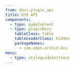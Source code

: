 ```yaml
---
from: docs.plugin_api
title: KSS API
components:
  - type: pageContent
  - type: pluginDocs
    tableClass: table
    tableLeaderClass: hidden
    packageNames: 
      - com.eden.orchid.kss
menu:
  - type: styleguideSections
---
```

